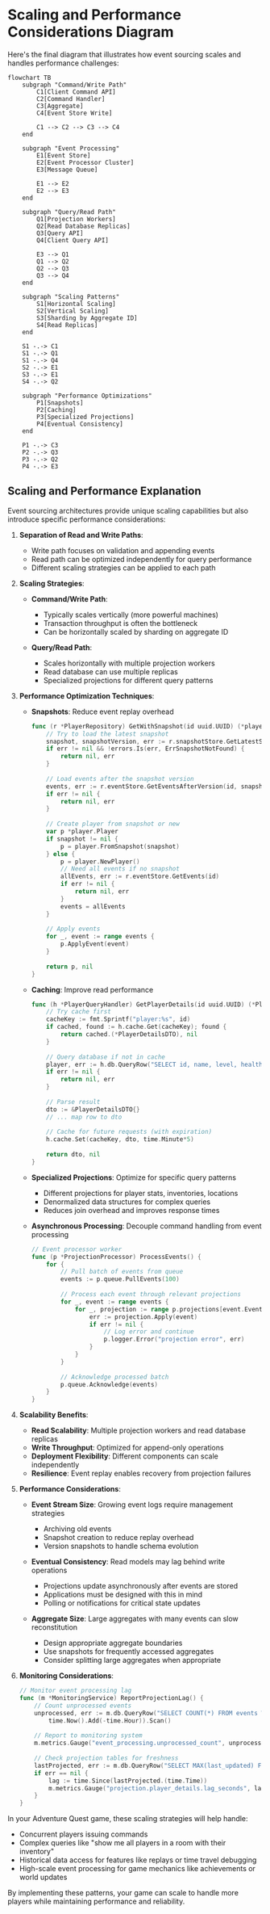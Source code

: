 # Scaling and Performance Considerations Diagram

Here's the final diagram that illustrates how event sourcing scales and handles performance challenges:

```mermaid
flowchart TB
    subgraph "Command/Write Path"
        C1[Client Command API]
        C2[Command Handler]
        C3[Aggregate]
        C4[Event Store Write]
        
        C1 --> C2 --> C3 --> C4
    end
    
    subgraph "Event Processing"
        E1[Event Store]
        E2[Event Processor Cluster]
        E3[Message Queue]
        
        E1 --> E2
        E2 --> E3
    end
    
    subgraph "Query/Read Path"
        Q1[Projection Workers]
        Q2[Read Database Replicas]
        Q3[Query API]
        Q4[Client Query API]
        
        E3 --> Q1
        Q1 --> Q2
        Q2 --> Q3
        Q3 --> Q4
    end
    
    subgraph "Scaling Patterns"
        S1[Horizontal Scaling]
        S2[Vertical Scaling]
        S3[Sharding by Aggregate ID]
        S4[Read Replicas]
    end
    
    S1 -.-> C1
    S1 -.-> Q1
    S1 -.-> Q4
    S2 -.-> E1
    S3 -.-> E1
    S4 -.-> Q2
    
    subgraph "Performance Optimizations"
        P1[Snapshots]
        P2[Caching]
        P3[Specialized Projections]
        P4[Eventual Consistency]
    end
    
    P1 -.-> C3
    P2 -.-> Q3
    P3 -.-> Q2
    P4 -.-> E3
```

## Scaling and Performance Explanation

Event sourcing architectures provide unique scaling capabilities but also introduce specific performance considerations:

1. **Separation of Read and Write Paths**:
    - Write path focuses on validation and appending events
    - Read path can be optimized independently for query performance
    - Different scaling strategies can be applied to each path

2. **Scaling Strategies**:

    - **Command/Write Path**:
        - Typically scales vertically (more powerful machines)
        - Transaction throughput is often the bottleneck
        - Can be horizontally scaled by sharding on aggregate ID

    - **Query/Read Path**:
        - Scales horizontally with multiple projection workers
        - Read database can use multiple replicas
        - Specialized projections for different query patterns

3. **Performance Optimization Techniques**:

    - **Snapshots**: Reduce event replay overhead
      ```go
      func (r *PlayerRepository) GetWithSnapshot(id uuid.UUID) (*player.Player, error) {
          // Try to load the latest snapshot
          snapshot, snapshotVersion, err := r.snapshotStore.GetLatestSnapshot(id)
          if err != nil && !errors.Is(err, ErrSnapshotNotFound) {
              return nil, err
          }
          
          // Load events after the snapshot version
          events, err := r.eventStore.GetEventsAfterVersion(id, snapshotVersion)
          if err != nil {
              return nil, err
          }
          
          // Create player from snapshot or new
          var p *player.Player
          if snapshot != nil {
              p = player.FromSnapshot(snapshot)
          } else {
              p = player.NewPlayer()
              // Need all events if no snapshot
              allEvents, err := r.eventStore.GetEvents(id)
              if err != nil {
                  return nil, err
              }
              events = allEvents
          }
          
          // Apply events
          for _, event := range events {
              p.ApplyEvent(event)
          }
          
          return p, nil
      }
      ```

    - **Caching**: Improve read performance
      ```go
      func (h *PlayerQueryHandler) GetPlayerDetails(id uuid.UUID) (*PlayerDetailsDTO, error) {
          // Try cache first
          cacheKey := fmt.Sprintf("player:%s", id)
          if cached, found := h.cache.Get(cacheKey); found {
              return cached.(*PlayerDetailsDTO), nil
          }
          
          // Query database if not in cache
          player, err := h.db.QueryRow("SELECT id, name, level, health FROM player_details WHERE id = ?", id)
          if err != nil {
              return nil, err
          }
          
          // Parse result
          dto := &PlayerDetailsDTO{}
          // ... map row to dto
          
          // Cache for future requests (with expiration)
          h.cache.Set(cacheKey, dto, time.Minute*5)
          
          return dto, nil
      }
      ```

    - **Specialized Projections**: Optimize for specific query patterns
        - Different projections for player stats, inventories, locations
        - Denormalized data structures for complex queries
        - Reduces join overhead and improves response times

    - **Asynchronous Processing**: Decouple command handling from event processing
      ```go
      // Event processor worker
      func (p *ProjectionProcessor) ProcessEvents() {
          for {
              // Pull batch of events from queue
              events := p.queue.PullEvents(100)
              
              // Process each event through relevant projections
              for _, event := range events {
                  for _, projection := range p.projections[event.EventType()] {
                      err := projection.Apply(event)
                      if err != nil {
                          // Log error and continue
                          p.logger.Error("projection error", err)
                      }
                  }
              }
              
              // Acknowledge processed batch
              p.queue.Acknowledge(events)
          }
      }
      ```

4. **Scalability Benefits**:

    - **Read Scalability**: Multiple projection workers and read database replicas
    - **Write Throughput**: Optimized for append-only operations
    - **Deployment Flexibility**: Different components can scale independently
    - **Resilience**: Event replay enables recovery from projection failures

5. **Performance Considerations**:

    - **Event Stream Size**: Growing event logs require management strategies
        - Archiving old events
        - Snapshot creation to reduce replay overhead
        - Version snapshots to handle schema evolution

    - **Eventual Consistency**: Read models may lag behind write operations
        - Projections update asynchronously after events are stored
        - Applications must be designed with this in mind
        - Polling or notifications for critical state updates

    - **Aggregate Size**: Large aggregates with many events can slow reconstitution
        - Design appropriate aggregate boundaries
        - Use snapshots for frequently accessed aggregates
        - Consider splitting large aggregates when appropriate

6. **Monitoring Considerations**:

   ```go
   // Monitor event processing lag
   func (m *MonitoringService) ReportProjectionLag() {
       // Count unprocessed events
       unprocessed, err := m.db.QueryRow("SELECT COUNT(*) FROM events WHERE created_at > ?", 
           time.Now().Add(-time.Hour)).Scan()
       
       // Report to monitoring system
       m.metrics.Gauge("event_processing.unprocessed_count", unprocessed)
       
       // Check projection tables for freshness
       lastProjected, err := m.db.QueryRow("SELECT MAX(last_updated) FROM player_details").Scan()
       if err == nil {
           lag := time.Since(lastProjected.(time.Time))
           m.metrics.Gauge("projection.player_details.lag_seconds", lag.Seconds())
       }
   }
   ```

In your Adventure Quest game, these scaling strategies will help handle:
- Concurrent players issuing commands
- Complex queries like "show me all players in a room with their inventory"
- Historical data access for features like replays or time travel debugging
- High-scale event processing for game mechanics like achievements or world updates

By implementing these patterns, your game can scale to handle more players while maintaining performance and reliability.